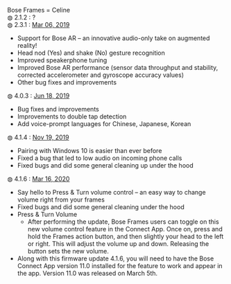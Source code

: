 Bose Frames = Celine</br>
&#9677; 2.1.2 : ?</br>
&#9677; 2.3.1 : <a href="https://community.bose.com/t5/Bose-Frames/New-Firmware-Available-2-3-1-for-Bose-Frames/td-p/191744">Mar 06, 2019</a></br>
<ul>
  <li>Support for Bose AR – an innovative audio-only take on augmented reality!</li>
  <li>Head nod (Yes) and shake (No) gesture recognition</li>
  <li>Improved speakerphone tuning</li>
  <li>Improved Bose AR performance (sensor data throughput and stability, corrected accelerometer and gyroscope accuracy values)</li>
  <li>Other bug fixes and improvements</li>
</li>
</ul>
&#9677; 4.0.3 : <a href="https://community.bose.com/t5/Bose-Frames/Bose-Frames-Firmware-update-4-0-3-June-18-2019/m-p/214236">Jun 18, 2019</a></br>
<ul>
  <li>Bug fixes and improvements</li>
  <li>Improvements to double tap detection</li>
  <li>Add voice-prompt languages for Chinese, Japanese, Korean</li>
</ul>
&#9677; 4.1.4 : <a href="https://community.bose.com/t5/Bose-Frames/Bose-Frames-Firmware-Update-4-1-4-November-19th/m-p/252487">Nov 19, 2019</a></br>
<ul>
  <li>Pairing with Windows 10 is easier than ever before</li>
  <li>Fixed a bug that led to low audio on incoming phone calls</li>
  <li>Fixed bugs and did some general cleaning up under the hood</li>
</ul>
&#9677; 4.1.6 : <a href="https://community.bose.com/t5/Bose-Frames/Bose-Frames-Firmware-Update-v4-1-6/m-p/280558">Mar 16, 2020</a></br>
<ul>
  <li>Say hello to Press & Turn volume control – an easy way to change volume right from your frames</li>
  <li>Fixed bugs and did some general cleaning under the hood</li>
  <li>Press & Turn Volume
    <ul>
      <li>After performing the update, Bose Frames users can toggle on this new volume control feature in the Connect App. Once on, press and hold the Frames action button, and then slightly your head to the left or right. This will adjust the volume up and down. Releasing the button sets the new volume.</li>
    </ul>    
  </li>
  <li>Along with this firmware update 4.1.6, you will need to have the Bose Connect App version 11.0 installed for the feature to work and appear in the app. Version 11.0 was released on March 5th.</li>
</ul>
